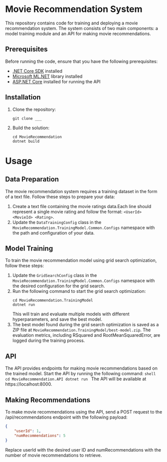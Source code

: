 # Movie Recommendation System

This repository contains code for training and deploying a movie recommendation system. The system consists of two main components: a model training module and an API for making movie recommendations.

## Prerequisites

Before running the code, ensure that you have the following prerequisites:

- [.NET Core SDK](https://dotnet.microsoft.com/download) installed
- [Microsoft ML.NET](https://dotnet.microsoft.com/apps/machinelearning-ai/ml-dotnet) library installed
- [ASP.NET Core](https://dotnet.microsoft.com/apps/aspnet) installed for running the API

## Installation

1. Clone the repository:

   ```shell
   git clone ___
2. Build the solution:
    ```shell
    cd MovieRecommendation
    dotnet build

# Usage

## Data Preparation
The movie recommendation system requires a training dataset in the form of a text file. Follow these steps to prepare your data:
1.  Create a text file containing the movie ratings data.Each line should represent a single movie rating and follow the format: `<UserId> <MovieId> <Rating>`.
2.  Update the `DataTrainingConfig` class in the `MovieRecommendation.TrainingModel.Common.Configs` namespace with the path and configuration of your data.

## Model Training
To train the movie recommendation model using grid search optimization, follow these steps:
1. Update the `GridSearchConfig` class in the `MovieRecommendation.TrainingModel.Common.Configs` namespace with the desired configuration for the grid search.
2. Run the following command to start the grid search optimization:
    ```shell
    cd MovieRecommendation.TrainingModel
    dotnet run
    ```
   This will train and evaluate multiple models with different hyperparameters, and save the best model.
3. The best model found during the grid search optimization is saved as a ZIP file at `MovieRecommendation.TrainingModel/best-model.zip`. The evaluation metrics, including
RSquared and RootMeanSquaredError, are logged during the training process.

## API
The API provides endpoints for making movie recommendations based on the trained model. 
Start the API by running the following command:
    ```shell
    cd MovieRecommendation.API
    dotnet run
    ```
The API will be available at https://localhost:8000.

## Making Recommendations
To make movie recommendations using the API, send a POST request to the /api/recommendations endpoint with the following payload:
```json
{
    "userId": 1,
    "numRecommendations": 5
}
```
Replace userId with the desired user ID and numRecommendations with the number of movie recommendations to retrieve.